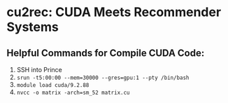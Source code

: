 # cu2rec: CUDA Meets Recommender Systems

## Helpful Commands for Compile CUDA Code:
1. SSH into Prince
2. `srun -t5:00:00 --mem=30000 --gres=gpu:1 --pty /bin/bash`
3. `module load cuda/9.2.88`
4. `nvcc -o matrix -arch=sm_52 matrix.cu`